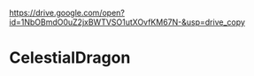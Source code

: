 https://drive.google.com/open?id=1NbOBmdO0uZ2jxBWTVSO1utXOvfKM67N-&usp=drive_copy
# CelestialDragon
